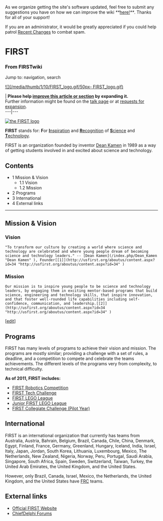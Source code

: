 As we organize getting the site's software updated, feel free to submit any
suggestions you have on how we can improve the wiki
_**_[here!](/index.php/User:Hallry/Suggestions "User:Hallry/Suggestions"
)_**_. Thanks for all of your support!

If you are an administrator, it would be greatly appreciated if you could help
patrol [Recent Changes](/index.php/Special:Recentchanges
"Special:Recentchanges" ) to combat spam.

# FIRST

### From FIRSTwiki

Jump to: navigation, search

[![](/media/thumb/1/10/FIRST_logo.gif/50px-
FIRST_logo.gif)](/index.php/Image:FIRST_logo.gif "" )

| **Please help [improve this article or
section](http://www.firstwiki.net/index.php?title=FIRST&action=edit
"http://www.firstwiki.net/index.php?title=FIRST&action=edit" ) by expanding
it.**  
Further information might be found on the [talk page](/index.php/Talk:FIRST
"Talk:FIRST" ) or at [requests for
expansion](/index.php/FIRSTwiki:Requests_for_expansion "FIRSTwiki:Requests for
expansion" ).  
---|---  
  
[![the FIRST
logo](/media/1/10/FIRST_logo.gif)](/index.php/Image:FIRST_logo.gif "the FIRST
logo" )

**FIRST** stands for: **F**or [**I**nspiration](http://wiktionary.org/wiki/inspiration "wiktionary:inspiration" ) and [**R**ecognition](http://wiktionary.org/wiki/recognition "wiktionary:recognition" ) of [**S**cience](http://wiktionary.org/wiki/science "wiktionary:science" ) and [**T**echnology](http://wiktionary.org/wiki/Technology "wiktionary:Technology" ). 

FIRST is an organization founded by inventor [Dean
Kamen](/index.php/Dean_Kamen "Dean Kamen" ) in 1989 as a way of getting
students involved in and excited about science and technology.

## Contents

  * 1 Mission &amp; Vision
    * 1.1 Vision
    * 1.2 Mission
  * 2 Programs
  * 3 International
  * 4 External links  
---  
  

## Mission &amp; Vision


### Vision

    "To transform our culture by creating a world where science and technology are celebrated and where young people dream of becoming science and technology leaders." -- [Dean Kamen](/index.php/Dean_Kamen "Dean Kamen" ), Founder[[1]](http://usfirst.org/aboutus/content.aspx?id=34 "http://usfirst.org/aboutus/content.aspx?id=34" )


### Mission

    Our mission is to inspire young people to be science and technology leaders, by engaging them in exciting mentor-based programs that build science, engineering and technology skills, that inspire innovation, and that foster well-rounded life capabilities including self-confidence, communication, and leadership.[[2]](http://usfirst.org/aboutus/content.aspx?id=34 "http://usfirst.org/aboutus/content.aspx?id=34" )

[[edit](/index.php?title=FIRST&action=edit&section=4 "Edit section: Programs"
)]

## Programs

FIRST has many levels of programs to achieve their vision and mission. The
programs are mostly similar; providing a challenge with a set of rules, a
deadline, and a competition to compete and celebrate the teams achievements.
The different levels of the programs very from complexity, to technical
difficulty.

**As of 2011, FIRST includes:**

  * [FIRST Robotics Competition](/index.php/FIRST_Robotics_Competition "FIRST Robotics Competition" )
  * [FIRST Tech Challenge](/index.php/FTC "FTC" )
  * [FIRST LEGO League](/index.php/FLL "FLL" )
  * [Junior FIRST LEGO League](/index.php/JFLL "JFLL" )
  * [FIRST Collegiate Challenge (Pilot Year)](/index.php/FIRST_Collegiate "FIRST Collegiate" )


## International

FIRST is an international organization that currently has teams from
Australia, Austria, Bahrain, Belgium, Brazil, Canada, Chile, China, Denmark,
Egypt, Finland, France, Germany, Greenland, Hungary, Iceland, India, Israel,
Italy, Japan, Jordan, South Korea, Lithuania, Luxembourg, Mexico, The
Netherlands, New Zealand, Nigeria, Norway, Peru, Portugal, Saudi Arabia,
Singapore, South Africa, Spain, Sweden, Switzerland, Taiwan, Turkey, the
United Arab Emirates, the United Kingdom, and the United States.

However, only Brazil, Canada, Israel, Mexico, the Netherlands, the United
Kingdom, and the United States have [FRC](/index.php/FRC "FRC" ) teams.


## External links

  * [Official FIRST Website](http://www.usfirst.org "http://www.usfirst.org" )
  * [ChiefDelphi Forums](http://www.chiefdelphi.com "http://www.chiefdelphi.com" )

